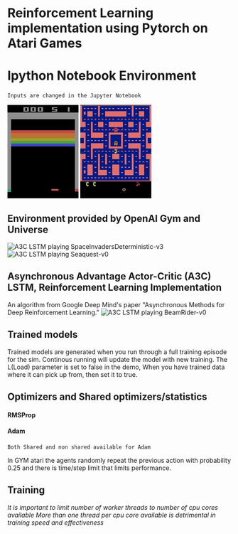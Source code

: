 # Reinforcement Learning implementation using Pytorch on Atari Games

# Ipython Notebook Environment 
	Inputs are changed in the Jupyter Notebook

![A3C LSTM playing Breakout-v0](https://github.com/Nasdin/ReinforcementLearning-AtariGame/blob/master/demo/Breakout.gif) ![A3C LSTM playing MsPacman-v0](https://github.com/Nasdin/ReinforcementLearning-AtariGame/blob/master/demo/MsPacman.gif)

## Environment provided by OpenAI Gym and Universe
![A3C LSTM playing SpaceInvadersDeterministic-v3](https://github.com/Nasdin/ReinforcementLearning-AtariGame/blob/master/demo/SpaceInvaders.gif)![A3C LSTM playing Seaquest-v0](https://github.com/Nasdin/ReinforcementLearning-AtariGame/blob/master/demo/Seaquest.gif)

## Asynchronous Advantage Actor-Critic (A3C) LSTM, Reinforcement Learning Implementation

An algorithm from Google Deep Mind's paper "Asynchronous Methods for Deep Reinforcement Learning."
 ![A3C LSTM playing BeamRider-v0](https://github.com/Nasdin/ReinforcementLearning-AtariGame/blob/master/demo/BeamRider.gif) 

## Trained models

  Trained models are generated when you run through a full training episode for the sim. Continous running will update the model with new training. The L(Load) parameter is set to false in the demo, When you have trained data where it can pick up from, then set it to true.

## Optimizers and Shared optimizers/statistics

#### RMSProp
#### Adam
	Both Shared and non shared available for Adam
In GYM atari the agents randomly repeat the previous action with probability 0.25 and there is time/step limit that limits performance.



## Training
*It is important to limit number of worker threads to number of cpu cores available
More than one thread per cpu core available is detrimental in training speed and effectiveness*



